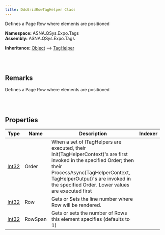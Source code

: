 ```yaml
---
title: DdsGridRowTagHelper Class
---
```


Defines a Page Row where elements are positioned

**Namespace:** ASNA.QSys.Expo.Tags <br/>
**Assembly:** ASNA.QSys.Expo.Tags

**Inheritance:** [Object](https://docs.microsoft.com/en-us/dotnet/api/system.object) --> [TagHelper](https://docs.microsoft.com/en-us/dotnet/api/microsoft.aspnetcore.razor.taghelpers.taghelper)

<br>
<br>

## Remarks

Defines a Page Row where elements are positioned

[//]: # ($$TODO: Complete the Remarks section.)

<br>
<br>

## Properties

| Type | Name | Description | Indexer
| --- | --- | --- | --- 
| [Int32](https://docs.microsoft.com/en-us/dotnet/api/system.int32) | Order | When a set of ITagHelpers are executed, their Init(TagHelperContext)'s are first invoked in the specified Order; then their ProcessAsync(TagHelperContext, TagHelperOutput)'s are invoked in the specified Order. Lower values are executed first | 
| [Int32](https://docs.microsoft.com/en-us/dotnet/api/system.int32) | Row | Gets or Sets the line number where Row will be rendered. | 
| [Int32](https://docs.microsoft.com/en-us/dotnet/api/system.int32) | RowSpan | Gets or sets the number of Rows this element specifies (defaults to 1) | 

<br>
<br>

